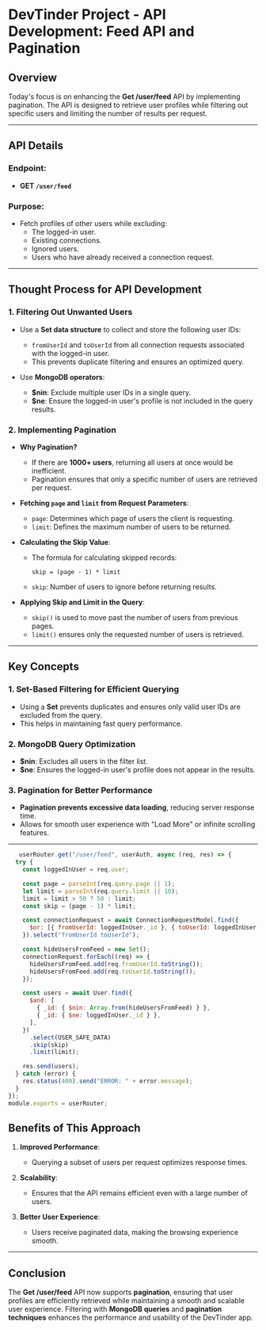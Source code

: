 # DevTinder Project - API Development: Feed API and Pagination


## Overview
Today's focus is on enhancing the **Get /user/feed** API by implementing pagination. The API is designed to retrieve user profiles while filtering out specific users and limiting the number of results per request.

---

## API Details

### Endpoint:
- **GET `/user/feed`**

### Purpose:
- Fetch profiles of other users while excluding:
  - The logged-in user.
  - Existing connections.
  - Ignored users.
  - Users who have already received a connection request.

---

## Thought Process for API Development

### 1. Filtering Out Unwanted Users
- Use a **Set data structure** to collect and store the following user IDs:
  - `fromUserId` and `toUserId` from all connection requests associated with the logged-in user.
  - This prevents duplicate filtering and ensures an optimized query.

- Use **MongoDB operators**:
  - **$nin**: Exclude multiple user IDs in a single query.
  - **$ne**: Ensure the logged-in user's profile is not included in the query results.

### 2. Implementing Pagination
- **Why Pagination?**
  - If there are **1000+ users**, returning all users at once would be inefficient.
  - Pagination ensures that only a specific number of users are retrieved per request.

- **Fetching `page` and `limit` from Request Parameters**:
  - `page`: Determines which page of users the client is requesting.
  - `limit`: Defines the maximum number of users to be returned.

- **Calculating the Skip Value**:
  - The formula for calculating skipped records:
    ```
    skip = (page - 1) * limit
    ```
  - `skip`: Number of users to ignore before returning results.

- **Applying Skip and Limit in the Query**:
  - `skip()` is used to move past the number of users from previous pages.
  - `limit()` ensures only the requested number of users is retrieved.

---

## Key Concepts

### 1. **Set-Based Filtering for Efficient Querying**
- Using a **Set** prevents duplicates and ensures only valid user IDs are excluded from the query.
- This helps in maintaining fast query performance.

### 2. **MongoDB Query Optimization**
- **$nin**: Excludes all users in the filter list.
- **$ne**: Ensures the logged-in user's profile does not appear in the results.

### 3. **Pagination for Better Performance**
- **Pagination prevents excessive data loading**, reducing server response time.
- Allows for smooth user experience with "Load More" or infinite scrolling features.

---

```javascript
   userRouter.get("/user/feed", userAuth, async (req, res) => {
  try {
    const loggedInUser = req.user;

    const page = parseInt(req.query.page || 1);
    let limit = parseInt(req.query.limit || 10);
    limit = limit > 50 ? 50 : limit;
    const skip = (page - 1) * limit;

    const connectionRequest = await ConnectionRequestModel.find({
      $or: [{ fromUserId: loggedInUser._id }, { toUserId: loggedInUser._id }],
    }).select("fromUserId toUserId");

    const hideUsersFromFeed = new Set();
    connectionRequest.forEach((req) => {
      hideUsersFromFeed.add(req.fromUserId.toString());
      hideUsersFromFeed.add(req.toUserId.toString());
    });

    const users = await User.find({
      $and: [
        { _id: { $nin: Array.from(hideUsersFromFeed) } },
        { _id: { $ne: loggedInUser._id } },
      ],
    })
      .select(USER_SAFE_DATA)
      .skip(skip)
      .limit(limit);

    res.send(users);
  } catch (error) {
    res.status(400).send("ERROR: " + error.message);
  }
});
module.exports = userRouter;

```

## Benefits of This Approach

1. **Improved Performance**:
   - Querying a subset of users per request optimizes response times.

2. **Scalability**:
   - Ensures that the API remains efficient even with a large number of users.

3. **Better User Experience**:
   - Users receive paginated data, making the browsing experience smooth.

---

## Conclusion
The **Get /user/feed** API now supports **pagination**, ensuring that user profiles are efficiently retrieved while maintaining a smooth and scalable user experience. Filtering with **MongoDB queries** and **pagination techniques** enhances the performance and usability of the DevTinder app.
